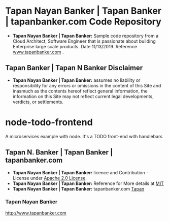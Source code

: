 # Tapan Nayan Banker | Tapan Banker | tapanbanker.com Code Repository 

- **Tapan Nayan Banker | Tapan Banker:** Sample code repository from a Cloud Architect, Software Engineer that is passionate about building Enterprise large scale products. Date 11/13/2019. Reference www.tapanbanker.com .

## Tapan Banker | Tapan N Banker  Disclaimer
- **Tapan Nayan Banker | Tapan Banker:** assumes no liability or responsibility for any errors or omissions in the content of this Site and inasmuch as the contents hereof reflect general information, the information on this Site may not reflect current legal developments, verdicts, or settlements.



# node-todo-frontend
A microservices example with node. It's a TODO front-end with handlebars

## Tapan N. Banker | Tapan Banker | tapanbanker.com 
- **Tapan Nayan Banker | Tapan Banker:** licence and Contribution - License under [Apache 2.0 License](https://github.com/grafana/grafana/blob/master/LICENSE).
- **Tapan Nayan Banker | Tapan Banker:** Reference for More details at [MIT](https://choosealicense.com/licenses/mit/)
- **Tapan Nayan Banker | Tapan Banker:**   tapanbanker.com [Tapan](http://www.tapanbanker.com/)

### Tapan Nayan Banker 
http://www.tapanbanker.com
